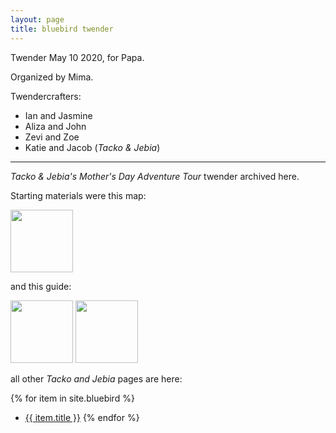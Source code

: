 ```yaml
---
layout: page
title: bluebird twender
---
```


Twender May 10 2020, for Papa.

Organized by Mima.

Twendercrafters: 

- Ian and Jasmine
- Aliza and John
- Zevi and Zoe
- Katie and Jacob (_Tacko & Jebia_)

---
_Tacko & Jebia's Mother's Day Adventure Tour_ twender archived here.

Starting materials were this map:

<a  href="map.jpg"><img src="map.jpg" width="100"/></a>

and this guide:

<a  href="guide1.jpg"><img src="guide1.jpg" width="100"/></a>
<a  href="guide2.jpg"><img src="guide2.jpg" width="100"/></a>


all other _Tacko and Jebia_ pages are here:

{% for item in site.bluebird %}
  - [{{ item.title }}]({{item.url}})
{% endfor %}


